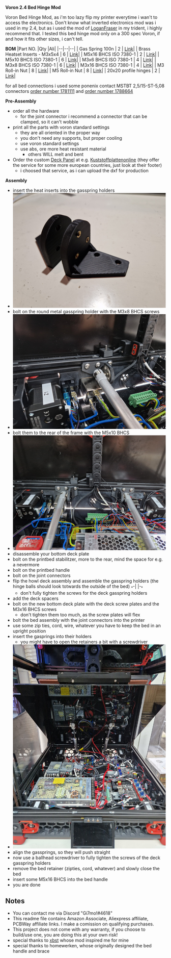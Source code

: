 **Voron 2.4 Bed Hinge Mod**

Voron Bed Hinge Mod, as i'm too lazy flip my printer everytime i wan't to access the electronics.
Don't know what inverted electronics mod was i used in my 2.4, but as i used the mod of [LoganFraser](https://github.com/VoronDesign/VoronUsers/tree/master/printer_mods/LoganFraser/TridentInvertedElectronics) in my trident, i highly recommend that.
I tested this bed hinge mod only on a 300 spec Voron, if and how it fits other sizes, i can't tell.


**BOM**
|Part NO.  |Qty  |Ali|
|--|--|--|
| Gas Spring 100n | 2 | [Link](https://s.click.aliexpress.com/e/_DluMizP)|
| Brass Heatset Inserts - M3x5x4 | 6 | [Link](https://s.click.aliexpress.com/e/_DEYZcUl)|
| M5x16 BHCS ISO 7380-1 | 2 | [Link](https://s.click.aliexpress.com/e/_DBHI0Xx)|
| M5x10 BHCS ISO 7380-1 | 6 | [Link](https://s.click.aliexpress.com/e/_DnS0m6D)|
| M3x6 BHCS ISO 7380-1 | 4 | [Link](https://s.click.aliexpress.com/e/_Ddd8Uah)|
| M3x8 BHCS ISO 7380-1 | 6 | [Link](https://s.click.aliexpress.com/e/_Ddd8Uah)|
| M3x16 BHCS ISO 7380-1 | 4 | [Link](https://s.click.aliexpress.com/e/_DnN3TNT)|
| M3 Roll-in Nut | 8 | [Link](https://s.click.aliexpress.com/e/_DDP9fut)|
| M5 Roll-in Nut | 8 | [Link](https://s.click.aliexpress.com/e/_DkqEN7P)|
| 20x20 profile hinges | 2 | [Link](IMAGES/joint_connector.png)|

for all bed connections i used some ponenix contact MSTBT 2,5/15-ST-5,08 connectors
[order number 1781111](https://www.buerklin.com/de/p/phoenix-contact/steckverbindersysteme/1781111/63P6292/) and [order number 1788664](https://www.buerklin.com/de/p/phoenix-contact/steckverbindersysteme/1788664/63P7120/)

**Pre-Assembly**
- order all the hardware
    - for the joint connector i recommend a connector that can be clamped, so it can't wobble
- print all the parts with voron standard settings
    - they are all oriented in the proper way
    - you don't need any supports, but proper cooling
    - use voron standard settings
    - use abs, ore more heat resistant material
        - others WILL melt and bent
- Order the custom [Deck Panel](DXF/deck_panel_300_lifted.dxf) at e.g. [Kuststoffplattenonline](https://kunststoffplattenonline.de/product/alupanel-alu-verbundplatten-schwarz-3-mm/) (they offer the service for some more european countries, just look at their footer)
    - i choosed that service, as i can upload the dxf for production

**Assembly**
- insert the heat inserts into the gasspring holders
- ![heatset](IMAGES/hinge_heatset.jpg)
- bolt on the round metal gasspring holder with the M3x8 BHCS screws
- ![hinge_single](IMAGES/hinge_single.jpg)
- bolt them to the rear of the frame with the M5x10 BHCS
- ![hinge_both](IMAGES/hinge_both.jpg)
- disassemble your bottom deck plate
- bolt on the printbed stabilitzer, more to the rear, mind the space for e.g. a nevermore
- bolt on the printbed handle
- bolt on the joint connectors
- flip the howl deck assembly and assemble the gasspring holders (the hinge balls should look totwards the outside of the bed) <sub>°</sub>-| |-<sub>°</sub>
    - don't fully tighten the screws for the deck gasspring holders
- add the deck spacers
- bolt on the new bottom deck plate with the deck screw plates and the M3x16 BHCS screws
    - don't tighten them too much, as the screw plates will flex
- bolt the bed assembly with the joint connectors into the printer
- use some zip ties, cord, wire, whatever you have to keep the bed in an upright position
- insert the gasprings into their holders
    - you might have to open the retainers a bit with a screwdriver
- ![hinge_total](IMAGES/hinge_total.jpg)
- align the gassprings, so they will push straight
- now use a ballhead screwdriver to fully tighten the screws of the deck gasspring holders
- remove the bed retainer (zipties, cord, whatever) and slowly close the bed
- insert some M5x16 BHCS into the bed handle
- you are done


## Notes
- You can contact me via Discord "Gi7mo!#4618"
- This readme file contains Amazon Associate, Aliexpress affiliate, PCBWay affiliate links. I make a comission on qualifying purchases.
- This project does not come with any warranty, if you choose to build/use one, you are doing this at your own risk!
- special thanks to [xbst](https://github.com/xbst/VoronUsers/tree/master/printer_mods/xbst_/Bed_Hinge) whose mod inspired me for mine
- special thanks to homewerken, whose originally designed the bed handle and brace
